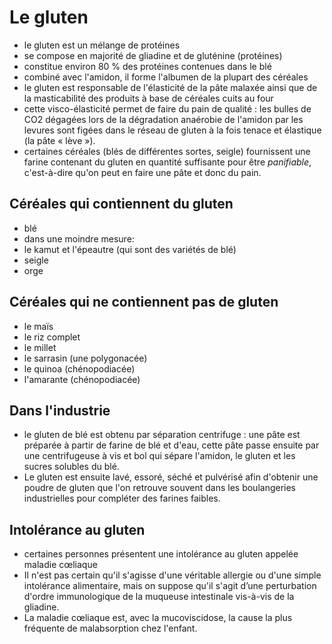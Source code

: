 # Le gluten

* le gluten est un mélange de protéines
* se compose en majorité de gliadine et de gluténine (protéines)
* constitue environ 80 % des protéines contenues dans le blé
* combiné avec l'amidon, il forme l'albumen de la plupart des céréales
* le gluten est responsable de l'élasticité de la pâte malaxée ainsi que de la masticabilité des produits à base de céréales cuits au four
* cette visco-élasticité permet de faire du pain de qualité : les bulles de CO2 dégagées lors de la dégradation anaérobie de l'amidon par les levures sont figées dans le réseau de gluten à la fois tenace et élastique (la pâte « lève »).
* certaines céréales (blés de différentes sortes, seigle) fournissent une farine contenant du gluten en quantité suffisante pour être *panifiable*, c'est-à-dire qu'on peut en faire une pâte et donc du pain.

## Céréales qui contiennent du gluten
* blé
* dans une moindre mesure:
 * le kamut et l'épeautre (qui sont des variétés de blé)
 * seigle
 * orge

## Céréales qui ne contiennent pas de gluten
* le maïs
* le riz complet
* le millet
* le sarrasin (une polygonacée)
* le quinoa (chénopodiacée)
* l'amarante (chénopodiacée)

## Dans l'industrie
* le gluten de blé est obtenu par séparation centrifuge : une pâte est préparée à partir de farine de blé et d'eau, cette pâte passe ensuite par une centrifugeuse à vis et bol qui sépare l'amidon, le gluten et les sucres solubles du blé. 
* Le gluten est ensuite lavé, essoré, séché et pulvérisé afin d'obtenir une poudre de gluten que l'on retrouve souvent dans les boulangeries industrielles pour compléter des farines faibles.

## Intolérance au gluten
* certaines personnes présentent une intolérance au gluten appelée maladie cœliaque
* Il n'est pas certain qu'il s'agisse d'une véritable allergie ou d'une simple intolérance alimentaire, mais on suppose qu'il s'agit d’une perturbation d'ordre immunologique de la muqueuse intestinale vis-à-vis de la gliadine. 
* La maladie cœliaque est, avec la mucoviscidose, la cause la plus fréquente de malabsorption chez l'enfant.